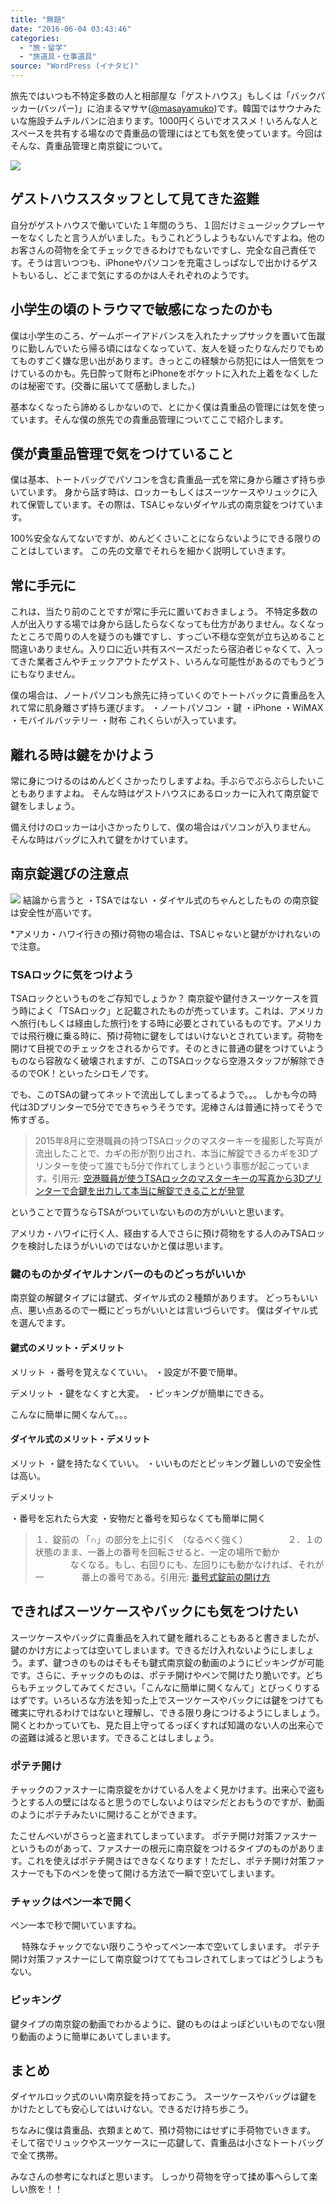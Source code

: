 ```yaml
---
title: "無題"
date: "2016-06-04 03:43:46"
categories:
  - "旅・留学"
  - "旅道具・仕事道具"
source: "WordPress (イナタビ)"
---
```


旅先ではいつも不特定多数の人と相部屋な「ゲストハウス」もしくは「バックパッカー(バッパー)」に泊まるマサヤ([@masayamuko](https://twitter.com/MasayaMuko))です。韓国ではサウナみたいな施設チムチルバンに泊まります。1000円くらいでオススメ！いろんな人とスペースを共有する場なので貴重品の管理にはとても気を使っています。今回はそんな、貴重品管理と南京錠について。

![](https://masayamuko.com/wp/wp-content/uploads/2016/06/4027155749_fbfa86c9b5_o.jpg)

## ゲストハウススタッフとして見てきた盗難

自分がゲストハウスで働いていた１年間のうち、１回だけミュージックプレーヤーをなくしたと言う人がいました。もうこれどうしようもないんですよね。他のお客さんの荷物を全てチェックできるわけでもないですし、完全な自己責任です。そうは言いつつも、iPhoneやパソコンを充電さしっぱなしで出かけるゲストもいるし、どこまで気にするのかは人それぞれのようです。

## 小学生の頃のトラウマで敏感になったのかも

僕は小学生のころ、ゲームボーイアドバンスを入れたナップサックを置いて缶蹴りに勤しんでいたら帰る頃にはなくなっていて、友人を疑ったりなんだりでもめてものすごく嫌な思い出があります。きっとこの経験から防犯には人一倍気をつけているのかも。先日酔って財布とiPhoneをポケットに入れた上着をなくしたのは秘密です。(交番に届いてて感動しました。)

基本なくなったら諦めるしかないので、とにかく僕は貴重品の管理には気を使っています。そんな僕の旅先での貴重品管理についてここで紹介します。

## 僕が貴重品管理で気をつけていること

僕は基本、トートバッグでパソコンを含む貴重品一式を常に身から離さず持ち歩いています。
身から話す時は、ロッカーもしくはスーツケースやリュックに入れて保管しています。その際は、TSAじゃないダイヤル式の南京錠をつけています。

100%安全なんてないですが、めんどくさいことにならないようにできる限りのことはしています。
この先の文章でそれらを細かく説明していきます。

## 常に手元に

これは、当たり前のことですが常に手元に置いておきましょう。
不特定多数の人が出入りする場では身から話したらなくなっても仕方がありません。なくなったところで周りの人を疑うのも嫌ですし、すっごい不穏な空気が立ち込めること間違いありません。入り口に近い共有スペースだったら宿泊者じゃなくて、入ってきた業者さんやチェックアウトたゲスト、いろんな可能性があるのでもうどうにもなりません。

僕の場合は、ノートパソコンも旅先に持っていくのでトートバックに貴重品を入れて常に肌身離さず持ち運びます。
・ノートパソコン
・鍵
・iPhone
・WiMAX
・モバイルバッテリー
・財布
これくらいが入っています。

## 離れる時は鍵をかけよう

常に身につけるのはめんどくさかったりしますよね。手ぶらでぶらぶらしたいこともありますよね。
そんな時はゲストハウスにあるロッカーに入れて南京錠で鍵をしましょう。

備え付けのロッカーは小さかったりして、僕の場合はパソコンが入りません。
そんな時はバッグに入れて鍵をかけています。

## 南京錠選びの注意点

![](https://masayamuko.com/wp/wp-content/uploads/2016/06/8870631573_fa072a967f_z.jpg)
結論から言うと
・TSAではない
・ダイヤル式のちゃんとしたもの
の南京錠は安全性が高いです。

*アメリカ・ハワイ行きの預け荷物の場合は、TSAじゃないと鍵がかけれないので注意。

### TSAロックに気をつけよう
TSAロックというものをご存知でしょうか？
南京錠や鍵付きスーツケースを買う時によく「TSAロック」と記載されたものが売っています。これは、アメリカへ旅行(もしくは経由した旅行)をする時に必要とされているものです。アメリカでは飛行機に乗る時に、預け荷物に鍵をしてはいけないとされています。荷物を開けて目視でのチェックをされるからです。そのときに普通の鍵をつけていようものなら容赦なく破壊されますが、このTSAロックなら空港スタッフが解除できるのでOK！といったシロモノです。

でも、このTSAの鍵ってネットで流出してしまってるようで。。。
しかも今の時代は3Dプリンターで5分でできちゃうそうです。泥棒さんは普通に持ってそうで怖すぎる。

> 2015年8月に空港職員の持つTSAロックのマスターキーを撮影した写真が流出したことで、カギの形が割り出され、本当に解錠できるカギを3Dプリンターを使って誰でも5分で作れてしまうという事態が起こっています。引用元: [空港職員が使うTSAロックのマスターキーの写真から3Dプリンターで合鍵を出力して本当に解錠できることが発覚](http://gigazine.net/news/20150911-3d-print-luggage-keys/)

ということで買うならTSAがついていないものの方がいいと思います。

アメリカ・ハワイに行く人、経由する人でさらに預け荷物をする人のみTSAロックを検討したほうがいいのではないかと僕は思います。

### 鍵のものかダイヤルナンバーのものどっちがいいか

南京錠の解鍵タイプには鍵式、ダイヤル式の２種類があります。
どっちもいい点、悪い点あるので一概にどっちがいいとは言いづらいです。
僕はダイヤル式を選んでます。

#### 鍵式のメリット・デメリット

メリット
・番号を覚えなくていい。
・設定が不要で簡単。

デメリット
・鍵をなくすと大変。
・ピッキングが簡単にできる。

こんなに簡単に開くなんて。。。

#### ダイヤル式のメリット・デメリット

メリット
・鍵を持たなくていい。
・いいものだとピッキング難しいので安全性は高い。

デメリット

・番号を忘れたら大変
・安物だと番号を知らなくても簡単に開く

> １．錠前の 「∩」の部分を上に引く （なるべく強く）
　　
　　２．１の状態のまま、一番上の番号を回転させると、一定の場所で動か
　　　　なくなる。もし、右回りにも、左回りにも動かなければ、それが一
　　　　番上の番号である。引用元: [番号式錠前の開け方](http://www.geocities.jp/xaxiq/3-Key.html)

## できればスーツケースやバックにも気をつけたい
スーツケースやバッグに貴重品を入れて鍵を離れることもあると書きましたが、鍵のかけ方によっては空いてしまいます。できるだけ入れないようにしましょう。まず、鍵つきのものはそもそも鍵式南京錠の動画のようにピッキングが可能です。さらに、チャックのものは、ポテチ開けやペンで開けたり脆いです。どちらもチェックしてみてください。「こんなに簡単に開くなんて」とびっくりするはずです。いろいろな方法を知った上でスーツケースやバックには鍵をつけても確実に守れるわけではないと理解し、できる限り身につけるようにしましょう。開くとわかっていても、見た目上守ってるっぽくすれば知識のない人の出来心での盗難は減ると思います。できることはしましょう。

### ポテチ開け

チャックのファスナーに南京錠をかけている人をよく見かけます。出来心で盗もうとする人の壁にはなると思うのでしないよりはマシだとおもうのですが、動画のようにポテチみたいに開けることができます。

たこせんべいがさらっと盗まれてしまっています。
ポテチ開け対策ファスナーというものがあって、ファスナーの根元に南京錠をつけるタイプのものがあります。これを使えばポテチ開きはできなくなります！ただし、ポテチ開け対策ファスナーでも下のペンを使って開ける方法で一瞬で空いてしまいます。

### チャックはペン一本で開く

ペン一本で秒で開いていますね。

　
特殊なチャックでない限りこうやってペン一本で空いてしまいます。
ポテチ開け対策ファスナーにして南京錠つけててもコレされてしまってはどうしようもない。

### ピッキング
鍵タイプの南京錠の動画でわかるように、鍵のものはよっぽどいいものでない限り動画のように簡単にあいてしまいます。

## まとめ

ダイヤルロック式のいい南京錠を持っておこう。
スーツケースやバッグは鍵をかけたとしても安心してはいけない。できるだけ持ち歩こう。

ちなみに僕は貴重品、衣類まとめて、預け荷物にはせずに手荷物でいきます。
そして宿でリュックやスーツケースに一応鍵して、貴重品は小さなトートバッグで全て携帯。

みなさんの参考になればと思います。
しっかり荷物を守って揉め事へらして楽しい旅を！！